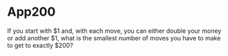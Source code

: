 # App200
If you start with $1 and, with each move, you can either double your money or add another $1, what is the smallest number of moves you have to make to get to exactly $200?
